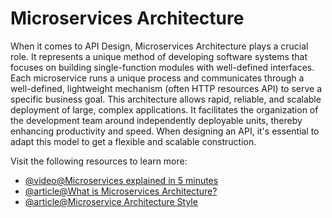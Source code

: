 # Microservices Architecture

When it comes to API Design, Microservices Architecture plays a crucial role. It represents a unique method of developing software systems that focuses on building single-function modules with well-defined interfaces. Each microservice runs a unique process and communicates through a well-defined, lightweight mechanism (often HTTP resources API) to serve a specific business goal. This architecture allows rapid, reliable, and scalable deployment of large, complex applications. It facilitates the organization of the development team around independently deployable units, thereby enhancing productivity and speed. When designing an API, it's essential to adapt this model to get a flexible and scalable construction.

Visit the following resources to learn more:

- [@video@Microservices explained in 5 minutes](https://www.youtube.com/watch?v=lL_j7ilk7rc)
- [@article@What is Microservices Architecture?](https://cloud.google.com/learn/what-is-microservices-architecture)
- [@article@Microservice Architecture Style](https://learn.microsoft.com/en-us/azure/architecture/guide/architecture-styles/microservices)